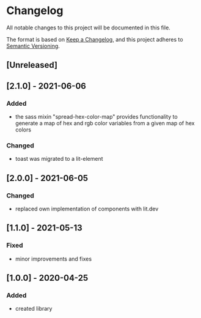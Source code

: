 # Changelog
All notable changes to this project will be documented in this file.

The format is based on [Keep a Changelog](https://keepachangelog.com/en/1.0.0/),
and this project adheres to [Semantic Versioning](https://semver.org/spec/v2.0.0.html).

## [Unreleased]
## [2.1.0] - 2021-06-06
### Added
* the sass mixin "spread-hex-color-map" provides functionality to generate a map of hex and rgb color variables from a given map of hex colors
### Changed
* toast was migrated to a lit-element

## [2.0.0] - 2021-06-05
### Changed
* replaced own implementation of components with lit.dev

## [1.1.0] - 2021-05-13
### Fixed
* minor improvements and fixes

## [1.0.0] - 2020-04-25
### Added
* created library